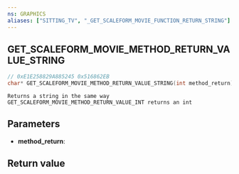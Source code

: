 ```yaml
---
ns: GRAPHICS
aliases: ["SITTING_TV", "_GET_SCALEFORM_MOVIE_FUNCTION_RETURN_STRING"]
---
```

## GET_SCALEFORM_MOVIE_METHOD_RETURN_VALUE_STRING

```c
// 0xE1E258829A885245 0x516862EB
char* GET_SCALEFORM_MOVIE_METHOD_RETURN_VALUE_STRING(int method_return);
```

```
Returns a string in the same way GET_SCALEFORM_MOVIE_METHOD_RETURN_VALUE_INT returns an int 
```

## Parameters
* **method_return**: 

## Return value
